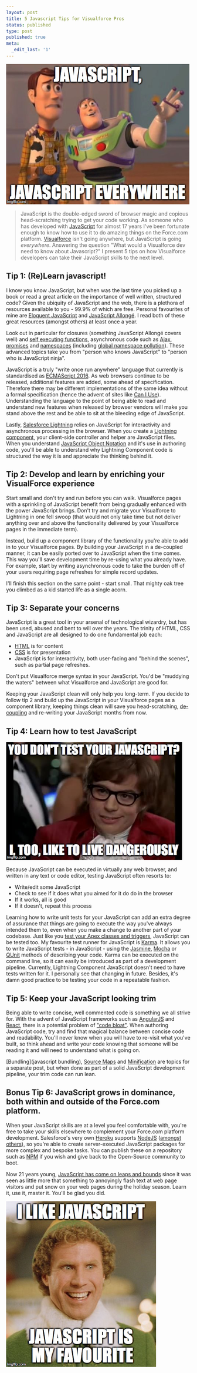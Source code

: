 ```yaml
---
layout: post
title: 5 Javascript Tips for Visualforce Pros
status: published
type: post
published: true
meta:
  _edit_last: '1'
---
```


![JavaScript, JavaScript Everywhere](/images/js_js_everywhere.jpg "JavaScript, JavaScript Everywhere")

> JavaScript is the double-edged sword of browser magic and copious head-scratching trying to get your code working. As someone who has developed with [JavaScript](https://www.javascript.com) for almost 17 years I've been fortunate enough to know how to use it to do amazing things on the Force.com platform. [Visualforce](https://developer.salesforce.com/page/An_Introduction_to_Visualforce) isn't going anywhere, but JavaScript is going *everywhere*. Answering the question "What would a Visualforce dev need to know about Javascript?" I present 5 tips on how Visualforce developers can take their JavaScript skills to the next level.

## Tip 1: (Re)Learn javascript!

I know you know JavaScript, but when was the last time you picked up a book or read a great article on the importance of well written, structured code? Given the ubiquity of JavaScript and the web, there is a plethora of resources available to you - 99.9% of which are free. Personal favourites of mine are [Eloquent JavaScript](http://eloquentjavascript.net) and [JavaScript Allongé](https://leanpub.com/javascriptallongesix/read). I read both of these great resources (amongst others) at least once a year.

Look out in particular for closures (something JavaScript Allongé covers well) and [self executing functions](http://markdalgleish.com/2011/03/self-executing-anonymous-functions/), asynchronous code such as [Ajax](https://developer.mozilla.org/en-US/docs/AJAX/Getting_Started), [promises](https://developers.google.com/web/fundamentals/getting-started/primers/promises) and [namespaces](https://www.kenneth-truyers.net/2013/04/27/javascript-namespaces-and-modules/) (including [global namespace pollution](http://stackoverflow.com/questions/8862665/what-does-it-mean-global-namespace-would-be-polluted)). These advanced topics take you from "person who knows JavaScript" to "person who is JavaScript ninja".

JavaScript is a truly "write once run anywhere" language that currently is standardised as [ECMAScript 2016](https://www.ecma-international.org/ecma-262/7.0/). As web browsers continue to be released, additional features are added, some ahead of specification. Therefore there may be different implementations of the same idea without a formal specification (hence the advent of sites like [Can I Use](http://caniuse.com)). Understanding the language to the point of being able to read and understand new features when released by browser vendors will make you stand above the rest and be able to sit at the bleeding edge of JavaScript.

Lastly, [Salesforce Lightning](https://developer.salesforce.com/lightning) relies on JavaScript for interactivity and asynchronous processing in the browser. When you create a [Lightning component](https://trailhead.salesforce.com/project/quickstart-lightning-components), your client-side controller and helper are JavaScript files. When you understand [JavaScript Object Notation](http://www.json.org) and it's use in authoring code, you'll be able to understand why Lightning Component code is structured the way it is and appreciate the thinking behind it.

## Tip 2: Develop and learn by enriching your VisualForce experience

Start small and don't try and run before you can walk. Visualforce pages with a sprinkling of JavaScript benefit from being gradually enhanced with the power JavaScript brings. Don't try and migrate your Visualforce to Lightning in one fell swoop (that would not only take time but not deliver anything over and above the functionality delivered by your Visualforce pages in the immediate term).

Instead, build up a component library of the functionality you're able to add in to your Visualforce pages. By building your JavaScript in a de-coupled manner, it can be easily ported over to JavaScript when the time comes. This way you'll save development time by re-using what you already have. For example, start by writing asynchronous code to take the burden off of your users requiring page refreshes for simple record updates.

I'll finish this section on the same point - start small. That mighty oak tree you climbed as a kid started life as a single acorn.

## Tip 3: Separate your concerns

JavaScript is a great tool in your arsenal of technological wizardry, but has been used, abused and bent to will over the years. The trinity of HTML, CSS and JavaScript are all designed to do one fundamental job each:

* [HTML](https://en.wikipedia.org/wiki/HTML) is for content
* [CSS](https://en.wikipedia.org/wiki/Cascading_Style_Sheets) is for presentation
* JavaScript is for interactivity, both user-facing and "behind the scenes", such as partial page refreshes.

Don't put Visualforce merge syntax in your JavaScript. You'd be "muddying the waters" between what Visualforce and JavaScript are good for.

Keeping your JavaScript clean will only help you long-term. If you decide to follow tip 2 and build up the JavaScript in your Visualforce pages as a component library, keeping things clean will save you head-scratching, [de-coupling](https://philipwalton.com/articles/decoupling-html-css-and-javascript/) and re-writing your JavaScript months from now.

## Tip 4: Learn how to test JavaScript

![You don't test your JavaScript?](/images/dont_test_js.jpg "You don't test your JavaScript?")

Because JavaScript can be executed in virtually any web browser, and written in any text or code editor, testing JavaScript often resorts to:

* Write/edit some JavaScript
* Check to see if it does what you aimed for it do do in the browser
* If it works, all is good
* If it doesn't, repeat this process

Learning how to write unit tests for your JavaScript can add an extra degree of assurance that things are going to execute the way you've always intended them to, even when you make a change to another part of your codebase. Just like you [test your Apex classes and triggers](https://developer.salesforce.com/docs/atlas.en-us.apexcode.meta/apexcode/apex_testing.htm), JavaScript can be tested too. My favourite test runner for JavaScript is [Karma](https://karma-runner.github.io/1.0/index.html). It allows you to write JavaScript tests - in JavaScript - using the [Jasmine](https://jasmine.github.io), [Mocha](https://jasmine.github.io) or [QUnit](https://qunitjs.com) methods of describing your code. Karma can be executed on the command line, so it can easily be introduced as part of a development pipeline. Currently, Lightning Component JavaScript doesn't need to have tests written for it. I personally see that changing in future. Besides, it's damn good practice to be testing your code in a repeatable fashion.

## Tip 5: Keep your JavaScript looking trim

Being able to write concise, well commented code is something we all strive for. With the advent of JavaScript frameworks such as [AngularJS](https://angularjs.org) and [React](https://facebook.github.io/react/), there is a potential problem of ["code bloat"](https://en.wikipedia.org/wiki/Code_bloat). When authoring JavaScript code, try and find that magical balance between concise code and readability. You'll never know when you will have to re-visit what you've built, so think ahead and write your code knowing that someone will be reading it and will need to understand what is going on.

[Bundling](javascript bundling), [Source Maps](https://www.html5rocks.com/en/tutorials/developertools/sourcemaps/) and [Minification](https://en.wikipedia.org/wiki/Minification_(programming)) are topics for a separate post, but when done as part of a solid JavaScript development pipeline, your trim code can run lean.

## Bonus Tip 6: JavaScript grows in dominance, both within and outside of the Force.com platform.

When your JavaScript skills are at a level you feel comfortable with, you're free to take your skills elsewhere to complement your Force.com platform development. Salesforce's very own [Heroku](https://www.heroku.com) supports [NodeJS](https://nodejs.org/en/) ([amongst others](https://devcenter.heroku.com/start)), so you're able to create server-executed JavaScript packages for more complex and bespoke tasks. You can publish these on a repository such as [NPM](https://www.npmjs.com) if you wish and give back to the Open-Source community to boot.

Now 21 years young, [JavaScript has come on leaps and bounds](https://www.w3.org/community/webed/wiki/A_Short_History_of_JavaScript) since it was seen as little more that something to annoyingly flash text at web page visitors and put snow on your web pages during the holiday season. Learn it, use it, master it. You'll be glad you did.

![I like JavaScript. JavaScript is my favourite.](/images/i_like_javascript.jpg "I like JavaScript. JavaScript is my favourite.")
